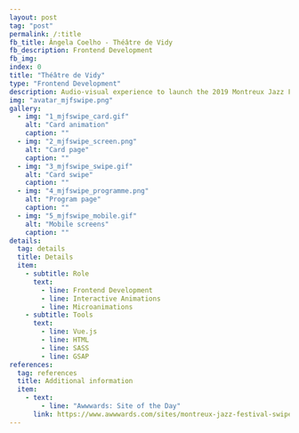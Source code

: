 ```yaml
---
layout: post
tag: "post"
permalink: /:title
fb_title: Ângela Coelho - Théâtre de Vidy
fb_description: Frontend Development
fb_img:
index: 0
title: "Théâtre de Vidy"
type: "Frontend Development"
description: ​Audio-visual experience to launch the 2019 Montreux Jazz Festival line-up. The project consists of a stack of cards, where each card presents an affirmation that the user has to agree or disagree with, which at the end generates a custom program according to the user's previous choices. My role was essentially to develop the cards page and the different interactions with the stack of cards, like the transition between cards, and the interactions controlled by the mouse, touch, and keyboard. Project developed while working with <a class='f_textBig-link' target='_blank' href='https://superhuit.ch/en/'>Superhuit​</a> creative agency.
img: "avatar_mjfswipe.png"
gallery:
  - img: "1_mjfswipe_card.gif"
    alt: "Card animation"
    caption: ""
  - img: "2_mjfswipe_screen.png"
    alt: "Card page"
    caption: ""
  - img: "3_mjfswipe_swipe.gif"
    alt: "Card swipe"
    caption: ""
  - img: "4_mjfswipe_programme.png"
    alt: "Program page"
    caption: ""
  - img: "5_mjfswipe_mobile.gif"
    alt: "Mobile screens"
    caption: ""
details:
  tag: details
  title: Details
  item:
    - subtitle: Role
      text:
        - line: Frontend Development
        - line: Interactive Animations
        - line: Microanimations
    - subtitle: Tools
      text:
        - line: Vue.js
        - line: HTML
        - line: SASS
        - line: GSAP
references:
  tag: references
  title: Additional information
  item:
    - text:
        - line: "Awwwards: Site of the Day"
      link: https://www.awwwards.com/sites/montreux-jazz-festival-swipe
---
```

